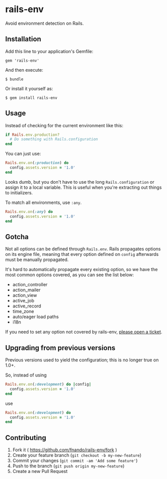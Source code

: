 # rails-env

Avoid environment detection on Rails.

## Installation

Add this line to your application's Gemfile:

    gem 'rails-env'

And then execute:

    $ bundle

Or install it yourself as:

    $ gem install rails-env

## Usage

Instead of checking for the current environment like this:

```ruby
if Rails.env.production?
  # Do something with Rails.configuration
end
```

You can just use:

```ruby
Rails.env.on(:production) do
  config.assets.version = '1.0'
end
```

Looks dumb, but you don't have to use the long `Rails.configuration` or assign it to a local variable. This is useful when you're extracting out things to initializers.

To match all environments, use `:any`.

```ruby
Rails.env.on(:any) do
  config.assets.version = '1.0'
end
```

## Gotcha

Not all options can be defined through `Rails.env`. Rails propagates options on its engine file, meaning that every option defined on `config` afterwards must be manually propagated. 

It's hard to automatically propagate every existing option, so we have the most common options covered, as you can see the list below:

- action_controller
- action_mailer
- action_view
- active_job
- active_record
- time_zone
- auto/eager load paths
- i18n

If you need to set any option not covered by rails-env, [please open a ticket](https://github.com/fnando/rails-env/issues/new).

## Upgrading from previous versions

Previous versions used to yield the configuration; this is no longer true on 1.0+.

So, instead of using

```ruby
Rails.env.on(:development) do |config|
  config.assets.version = '1.0'
end
```

use

```ruby
Rails.env.on(:development) do
  config.assets.version = '1.0'
end
```

## Contributing

1. Fork it ( https://github.com/fnando/rails-env/fork )
2. Create your feature branch (`git checkout -b my-new-feature`)
3. Commit your changes (`git commit -am 'Add some feature'`)
4. Push to the branch (`git push origin my-new-feature`)
5. Create a new Pull Request
